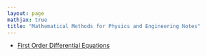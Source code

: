 ```yaml
---
layout: page
mathjax: true
title: "Mathematical Methods for Physics and Engineering Notes"
---
```


* [First Order Differential Equations](sxubi.github.io/mathematical_methods/First_Order_Differential_Equations.pdf)

